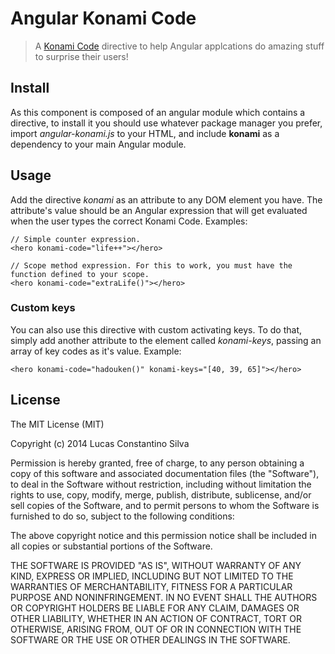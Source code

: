 Angular Konami Code
===================

> A [Konami Code](http://pt.wikipedia.org/wiki/C%C3%B3digo_Konami) directive to help Angular applcations do amazing stuff to surprise their users!

## Install

As this component is composed of an angular module which contains a directive, to install it you should use whatever package manager you prefer, import *angular-konami.js* to your HTML, and include **konami** as a dependency to your main Angular module.

## Usage

Add the directive *konami* as an attribute to any DOM element you have. The attribute's value should be an Angular expression that will get evaluated when the user types the correct Konami Code. Examples:

```
// Simple counter expression.
<hero konami-code="life++"></hero>

// Scope method expression. For this to work, you must have the function defined to your scope.
<hero konami-code="extraLife()"></hero>
```

### Custom keys

You can also use this directive with custom activating keys. To do that, simply add another attribute to the element called *konami-keys*, passing an array of key codes as it's value. Example:

```
<hero konami-code="hadouken()" konami-keys="[40, 39, 65]"></hero>
```

## License

The MIT License (MIT)

Copyright (c) 2014 Lucas Constantino Silva

Permission is hereby granted, free of charge, to any person obtaining a copy
of this software and associated documentation files (the "Software"), to deal
in the Software without restriction, including without limitation the rights
to use, copy, modify, merge, publish, distribute, sublicense, and/or sell
copies of the Software, and to permit persons to whom the Software is
furnished to do so, subject to the following conditions:

The above copyright notice and this permission notice shall be included in all
copies or substantial portions of the Software.

THE SOFTWARE IS PROVIDED "AS IS", WITHOUT WARRANTY OF ANY KIND, EXPRESS OR
IMPLIED, INCLUDING BUT NOT LIMITED TO THE WARRANTIES OF MERCHANTABILITY,
FITNESS FOR A PARTICULAR PURPOSE AND NONINFRINGEMENT. IN NO EVENT SHALL THE
AUTHORS OR COPYRIGHT HOLDERS BE LIABLE FOR ANY CLAIM, DAMAGES OR OTHER
LIABILITY, WHETHER IN AN ACTION OF CONTRACT, TORT OR OTHERWISE, ARISING FROM,
OUT OF OR IN CONNECTION WITH THE SOFTWARE OR THE USE OR OTHER DEALINGS IN THE
SOFTWARE.
